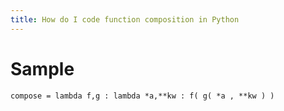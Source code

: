 ```yaml
---
title: How do I code function composition in Python
---
```


# Sample

```
compose = lambda f,g : lambda *a,**kw : f( g( *a , **kw ) )
```
